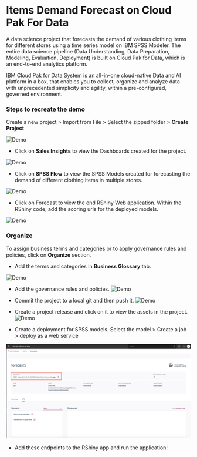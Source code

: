 # Items Demand Forecast on Cloud Pak For Data
A data science project that forecasts the demand of various clothing items for different stores using a time series model on IBM SPSS Modeler. The entire data science pipeline (Data Understanding, Data Preparation, Modeling, Evaluation, Deployment) is built on Cloud Pak for Data, which is an end-to-end analytics platform.

IBM Cloud Pak for Data System is an all-in-one cloud-native Data and AI platform in a box, that enables you to collect, organize and analyze data with unprecedented simplicity and agility, within a pre-configured, governed environment.

### Steps to recreate the demo

Create a new project > Import from File > Select the zipped folder >  **Create Project**


![Demo](Images/CreatingProject.gif)

- Click on **Sales Insights** to view the Dashboards created for the project.

![Demo](Images/ProjectPage-Dashboards.gif )

- Click on **SPSS Flow** to view the SPSS Models created for forecasting the demand of different clothing items in multiple stores.

![Demo](Images/SPSS.gif )

- Click on Forecast to view the end RShiny Web application. Within the RShiny code, add the scoring urls for the deployed models.

![Demo](Images/Shiny.gif )

### Organize

To assign business terms and categories or to apply governance rules and policies, click on **Organize** section.

- Add the terms and categories in **Business Glossary** tab.


![Demo](Images/businessglossary.gif )

- Add the governance rules and policies.
![Demo](Images/governance.gif )

- Commit the project to a local git and then push it.
![Demo](Images/commit.gif )

- Create a project release and click on it to view the assets in the project.
![Demo](Images/projectRelease.gif )

- Create a deployment for SPSS models. Select the model > Create a job > deploy as a web service


![Demo](Images/api.png)

- Add these endpoints to the RShiny app and run the application!

